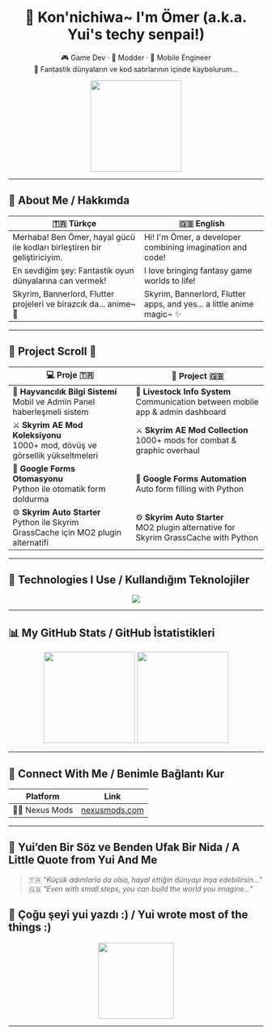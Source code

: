 <h1 align="center">🌸 Kon'nichiwa~ I'm Ömer (a.k.a. Yui's techy senpai!)</h1>

<p align="center">
  🎮 Game Dev · 🧠 Modder · 📱 Mobile Engineer  
  <br>
  🏯 Fantastik dünyaların ve kod satırlarının içinde kaybolurum...
</p>

<p align="center">
  <img src="https://media.tenor.com/bALtjR9cjCYAAAAj/anime.gif" height="180"/>
</p>

---

## 🍡 About Me / Hakkımda

| 🇹🇷 Türkçe                                                                 | 🇬🇧 English                                                                  |
|---------------------------------------------------------------------------|------------------------------------------------------------------------------|
| Merhaba! Ben Ömer, hayal gücü ile kodları birleştiren bir geliştiriciyim. | Hi! I'm Ömer, a developer combining imagination and code!                    |
| En sevdiğim şey: Fantastik oyun dünyalarına can vermek!                  | I love bringing fantasy game worlds to life!                                |
| Skyrim, Bannerlord, Flutter projeleri ve birazcık da... anime~ 🎀       | Skyrim, Bannerlord, Flutter apps, and yes... a little anime magic~ ✨       |

---

## 🎌 Project Scroll 📜

| 💻 Proje 🇹🇷                                                                                        | 🧠 Project 🇬🇧                                                                                        |
|----------------------------------------------------------------------------------------------------|--------------------------------------------------------------------------------------------------|
| 🐄 **Hayvancılık Bilgi Sistemi** <br> Mobil ve Admin Panel haberleşmeli sistem                     | 🐄 **Livestock Info System** <br> Communication between mobile app & admin dashboard         |
| ⚔️ **Skyrim AE Mod Koleksiyonu** <br> 1000+ mod, dövüş ve görsellik yükseltmeleri                  | ⚔️ **Skyrim AE Mod Collection** <br> 1000+ mods for combat & graphic overhaul                |
| 🤖 **Google Forms Otomasyonu** <br> Python ile otomatik form doldurma                              | 🤖 **Google Forms Automation** <br> Auto form filling with Python                            |
| ⚙ **Skyrim Auto Starter** <br> Python ile Skyrim GrassCache için MO2 plugin alternatifi            | ⚙ **Skyrim Auto Starter** <br> MO2 plugin alternative for Skyrim GrassCache with Python     |

---

## 🍥 Technologies I Use / Kullandığım Teknolojiler

<p align="center">
  <img src="https://skillicons.dev/icons?i=flutter,dart,cs,python,unity,firebase,vscode,github" />
</p>

---

## 📊 My GitHub Stats / GitHub İstatistikleri

<div align="center">
  <img src="https://github-readme-stats.vercel.app/api?username=CaptainChair000&show_icons=true&theme=tokyonight&hide_border=true" height="180"/>
  <img src="https://github-readme-stats.vercel.app/api/top-langs/?username=CaptainChair000&layout=compact&theme=tokyonight&hide_border=true" height="180"/>
</div>

---

## 💖 Connect With Me / Benimle Bağlantı Kur

| Platform         | Link |
|------------------|------|
| 🧙‍♂️ Nexus Mods    | [nexusmods.com](https://nexusmods.com/users/TheDarkGamers000) |

---

## 🌸 Yui’den Bir Söz ve Benden Ufak Bir Nida / A Little Quote from Yui And Me

> 🇹🇷 *"Küçük adımlarla da olsa, hayal ettiğin dünyayı inşa edebilirsin…"*  
> 🇬🇧 *"Even with small steps, you can build the world you imagine..."*

## 🌸 Çoğu şeyi yui yazdı :) / Yui wrote most of the things :)
<p align="center">
  <img src="https://media1.tenor.com/m/iSumE3JoYokAAAAC/vn-visual.gif" height="150"/>
</p>

---


